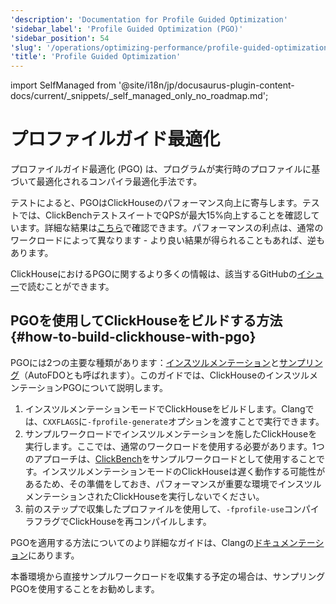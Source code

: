 ```yaml
---
'description': 'Documentation for Profile Guided Optimization'
'sidebar_label': 'Profile Guided Optimization (PGO)'
'sidebar_position': 54
'slug': '/operations/optimizing-performance/profile-guided-optimization'
'title': 'Profile Guided Optimization'
---
```


import SelfManaged from '@site/i18n/jp/docusaurus-plugin-content-docs/current/_snippets/_self_managed_only_no_roadmap.md';


# プロファイルガイド最適化

プロファイルガイド最適化 (PGO) は、プログラムが実行時のプロファイルに基づいて最適化されるコンパイラ最適化手法です。

テストによると、PGOはClickHouseのパフォーマンス向上に寄与します。テストでは、ClickBenchテストスイートでQPSが最大15%向上することを確認しています。詳細な結果は[こちら](https://pastebin.com/xbue3HMU)で確認できます。パフォーマンスの利点は、通常のワークロードによって異なります - より良い結果が得られることもあれば、逆もあります。

ClickHouseにおけるPGOに関するより多くの情報は、該当するGitHubの[イシュー](https://github.com/ClickHouse/ClickHouse/issues/44567)で読むことができます。

## PGOを使用してClickHouseをビルドする方法 {#how-to-build-clickhouse-with-pgo}

PGOには2つの主要な種類があります：[インスツルメンテーション](https://clang.llvm.org/docs/UsersManual.html#using-sampling-profilers)と[サンプリング](https://clang.llvm.org/docs/UsersManual.html#using-sampling-profilers)（AutoFDOとも呼ばれます）。このガイドでは、ClickHouseのインスツルメンテーションPGOについて説明します。

1. インスツルメンテーションモードでClickHouseをビルドします。Clangでは、`CXXFLAGS`に`-fprofile-generate`オプションを渡すことで実行できます。
2. サンプルワークロードでインスツルメンテーションを施したClickHouseを実行します。ここでは、通常のワークロードを使用する必要があります。1つのアプローチは、[ClickBench](https://github.com/ClickHouse/ClickBench)をサンプルワークロードとして使用することです。インスツルメンテーションモードのClickHouseは遅く動作する可能性があるため、その準備をしておき、パフォーマンスが重要な環境でインスツルメンテーションされたClickHouseを実行しないでください。
3. 前のステップで収集したプロファイルを使用して、`-fprofile-use`コンパイラフラグでClickHouseを再コンパイルします。

PGOを適用する方法についてのより詳細なガイドは、Clangの[ドキュメンテーション](https://clang.llvm.org/docs/UsersManual.html#profile-guided-optimization)にあります。

本番環境から直接サンプルワークロードを収集する予定の場合は、サンプリングPGOを使用することをお勧めします。
